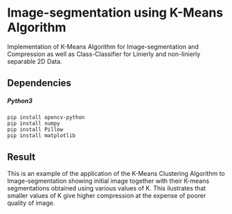 # Image-segmentation using K-Means Algorithm
Implementation of K-Means Algorithm for Image-segmentation and Compression as well as Class-Classifier for Linierly and non-linierly separable 2D Data.

## Dependencies
##### Python3
```
pip install opencv-python
pip install numpy
pip install Pillow
pip install matplotlib
```
## Result
This is an example of the application of the K-Means Clustering Algorithm to Image-segmentation showing initial image together with their K-means segmentations obtained using various values of K.
This ilustrates that smaller values of K give higher compression at the expense of poorer quality of image.
